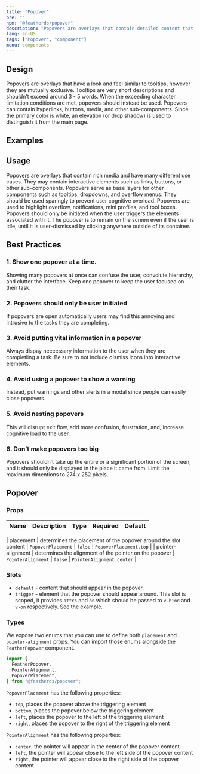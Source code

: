 ```yaml
---
title: "Popover"
pre: ""
npm: "@featherds/popover"
description: "Popovers are overlays that contain detailed content that is triggered by the user by clicking on its associated element."
lang: en-US
tags: ["Popover", "component"]
menu: components
---
```


## Design

Popovers are overlays that have a look and feel similar to tooltips, however they are mutually exclusive. Tooltips are very short descriptions and shouldn’t exceed around 3 - 5 words. When the exceeding character limitation conditions are met, popovers should instead be used. Popovers can contain hyperlinks, buttons, media, and other sub-components. Since the primary color is white, an elevation (or drop shadow) is used to distinguish it from the main page.

## Examples
<ClientOnly>
<Popover-Examples />
</ClientOnly>

## Usage

Popovers are overlays that contain rich media and have many different use cases. They may contain interactive elements such as links, buttons, or other sub-components. Popovers serve as base layers for other components such as tooltips, dropdowns, and overflow menus. They should be used sparingly to prevent user cognitive overload. Popovers are used to highlight overflow, notifications, mini profiles, and tool boxes. Popovers should only be initiated when the user triggers the elements associated with it. The popover is to remain on the screen even if the user is idle, until it is user-dismissed by clicking anywhere outside of its container.

## Best Practices

### 1. Show one popover at a time.

Showing many popovers at once can confuse the user, convolute hierarchy, and clutter the interface. Keep one popover to keep the user focused on their task.

### 2. Popovers should only be user initiated

If popovers are open automatically users may find this annoying and intrusive to the tasks they are completing.

### 3. Avoid putting vital information in a popover

Always dispay neccessary information to the user when they are completling a task. Be sure to not include dismiss icons into interactive elements.

### 4. Avoid using a popover to show a warning

Instead, put warnings and other alerts in a modal since people can easily close popovers.

### 5. Avoid nesting popovers

This will disrupt exit flow, add more confusion, frustration, and, increase cognitive load to the user.

### 6. Don’t make popovers too big

Popovers shouldn’t take up the entire or a significant portion of the screen, and it should only be displayed in the place it came from. Limit the maximum dimentions to 274 x 252 pixels.

## Popover

### Props

| Name | Description | Type | Required | Default |
| ---- | ----------- | ---- | -------- | ------- |

| placement | determines the placement of the popover around the slot content | `PopoverPlacement` | `false` | `PopoverPlacement.top` |
| pointer-alignment | determines the alignment of the pointer on the popover | `PointerAlignment` | `false` | `PointerAlignment.center` |

### Slots

- `default` - content that should appear in the popover.
- `trigger` - element that the popover should appear around. This slot is scoped, it provides `attrs` and `on` which should be passed to `v-bind` and `v-on` respectively. See the example.

### Types

We expose two enums that you can use to define both `placement` and `pointer-alignment` props. You can import those enums alongside the `FeatherPopover` component.

```js
import {
  FeatherPopover,
  PointerAlignment,
  PopoverPlacement,
} from "@featherds/popover";
```

`PopoverPlacement` has the following properties:

- `top`, places the popover above the triggering element
- `bottom`, places the popover below the triggering element
- `left`, places the popover to the left of the triggering element
- `right`, places the popover to the right of the triggering element

`PointerAlignment` has the following properties:

- `center`, the pointer will appear in the center of the popover content
- `left`, the pointer will appear close to the left side of the popover content
- `right`, the pointer will appear close to the right side of the popover content
